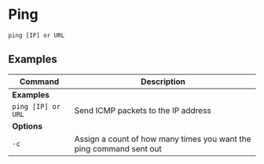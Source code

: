 # Ping

`ping [IP] or URL`

## Examples

| **Command**   | **Description**   | 
| --------------|-------------------|
| **Examples** |
| `ping [IP] or URL` | Send ICMP packets to the IP address |
| **Options** |
| `-c` | Assign a count of how many times you want the ping command sent out|
